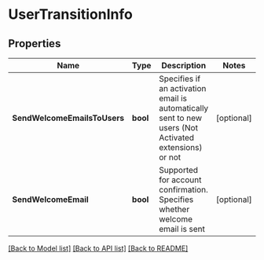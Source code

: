# UserTransitionInfo

## Properties

Name | Type | Description | Notes
------------ | ------------- | ------------- | -------------
**SendWelcomeEmailsToUsers** | **bool** | Specifies if an activation email is automatically sent to new users (Not Activated extensions) or not | [optional] 
**SendWelcomeEmail** | **bool** | Supported for account confirmation. Specifies whether welcome email is sent | [optional] 

[[Back to Model list]](../README.md#documentation-for-models) [[Back to API list]](../README.md#documentation-for-api-endpoints) [[Back to README]](../README.md)


